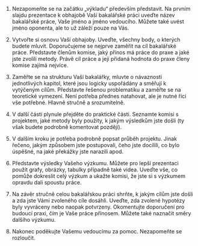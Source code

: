 1.    Nezapomeňte se na začátku „výkladu“ především představit. Na prvním slajdu prezentace k obhajobě Vaší bakalářské práci uveďte název bakalářské práce, Vaše jméno a jméno vedoucího. Můžete také uvést jméno oponenta, ale to už záleží pouze na Vás.

2.    Vytvořte si osnovu Vaší obhajoby. Uveďte, všechny body, o kterých budete mluvit. Doporučujeme se nejprve zaměřit na cíl bakalářské práce. Představte členům komise, jaký přínos má práce do praxe a jaké jste zvolili metody. Právě cíl práce a její přidaná hodnota do praxe členy komise zajímá nejvíce.

3.    Zaměřte se na strukturu Vaší bakalářky, mluvte o návaznosti jednotlivých kapitol, které jsou logicky uspořádány a směřují k vytýčeným cílům. Představte řešenou problematiku a zaměřte se na teoretické vymezení. Není potřeba přednes natahovat, ale je nutné říci vše potřebné. Hlavně stručně a srozumitelně.

4.    V další části plynule přejděte do praktické části. Seznamte komisi s projektem, jaké metody byly použity, k jakým výsledkům jste došli (ty však budete podrobně komentovat později).

5.    V dalším kroku je potřeba podrobně popsat průběh projektu. Jinak řečeno, jakým způsobem jste postupovali, čeho jste docílili, co bylo úspěšné, na jaké překážky jste narazili apod.

6.    Představte výsledky Vašeho výzkumu. Můžete pro lepší prezentaci použít grafy, obrázky, tabulky případně také videa. Uveďte vše, co pomůže dokreslit celý výzkum a ukažte komisi, že jste si s výzkumem opravdu dali spoustu práce.

7.    Na závěr stručně celou bakalářskou práci shrňte, k jakým cílům jste došli a zda jste Vámi zvoleného cíle dosáhli. Uveďte, zda zvolené hypotézy byly vyvráceny nebo naopak potvrzeny. Okomentujte doporučení pro budoucí praxi, čím je Vaše práce přínosem. Můžete také naznačit směry dalšího výzkumu.

8.    Nakonec poděkujte Vašemu vedoucímu za pomoc. Nezapomeňte se rozloučit.